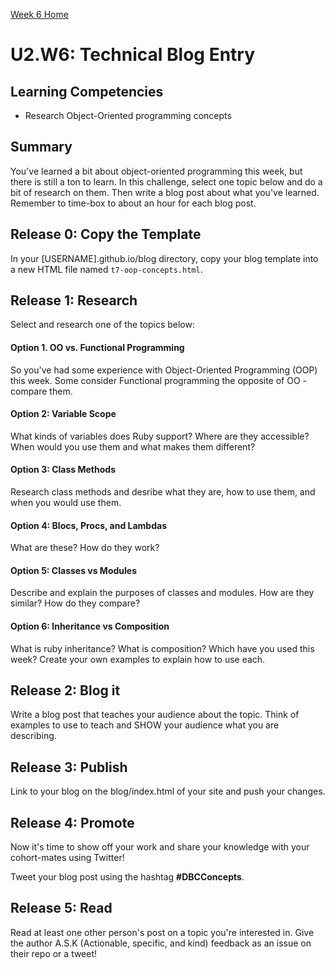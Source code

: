 [Week 6 Home](./)

# U2.W6: Technical Blog Entry

## Learning Competencies
- Research Object-Oriented programming concepts

## Summary
You've learned a bit about object-oriented programming this week, but there is still a ton to learn. In this challenge, select one topic below and do a bit of research on them. Then write a blog post about what you've learned. Remember to time-box to about an hour for each blog post.

## Release 0: Copy the Template
In your [USERNAME].github.io/blog directory, copy your blog template into a new HTML file named `t7-oop-concepts.html`.

## Release 1: Research
Select and research one of the topics below:

#### Option 1. OO vs. Functional Programming
So you've had some experience with Object-Oriented Programming (OOP) this week. Some consider Functional programming the opposite of OO - compare them.

#### Option 2: Variable Scope
What kinds of variables does Ruby support? Where are they accessible? When would you use them and what makes them different?

#### Option 3: Class Methods
Research class methods and desribe what they are, how to use them, and when you would use them.

#### Option 4: Blocs, Procs, and Lambdas
What are these? How do they work?

#### Option 5: Classes vs Modules
Describe and explain the purposes of classes and modules. How are they similar? How do they compare?

#### Option 6: Inheritance vs Composition
What is ruby inheritance? What is composition? Which have you used this week? Create your own examples to explain how to use each.

## Release 2: Blog it
Write a blog post that teaches your audience about the topic. Think of examples to use to teach and SHOW your audience what you are describing.

## Release 3: Publish
Link to your blog on the blog/index.html of your site and push your changes.

## Release 4: Promote
Now it's time to show off your work and share your knowledge with your cohort-mates using Twitter!

Tweet your blog post using the hashtag **#DBCConcepts**.

## Release 5: Read
Read at least one other person's post on a topic you're interested in. Give the author A.S.K (Actionable, specific, and kind) feedback as an issue on their repo or a tweet!